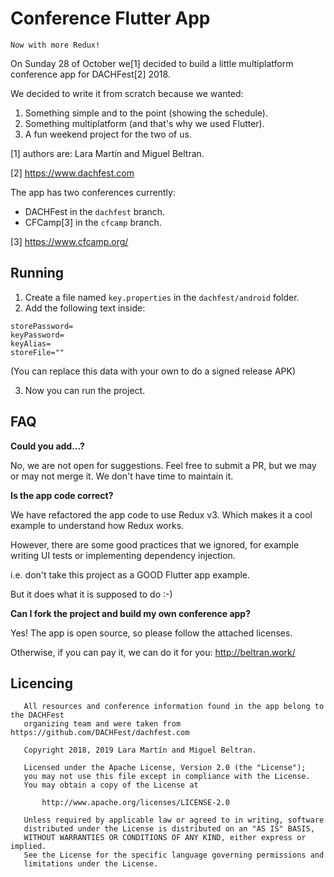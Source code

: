 # Conference Flutter App

`Now with more Redux!`

On Sunday 28 of October we[1] decided to build a little multiplatform conference app for DACHFest[2] 2018.

We decided to write it from scratch because we wanted:

1. Something simple and to the point (showing the schedule).
2. Something multiplatform (and that's why we used Flutter).
3. A fun weekend project for the two of us.

[1] authors are: Lara Martín and Miguel Beltran.

[2] https://www.dachfest.com

The app has two conferences currently:

- DACHFest in the `dachfest` branch.
- CFCamp[3] in the `cfcamp` branch.

[3] https://www.cfcamp.org/

## Running

1. Create a file named `key.properties` in the `dachfest/android` folder.
2. Add the following text inside:

```
storePassword=
keyPassword=
keyAlias=
storeFile=""
```
(You can replace this data with your own to do a signed release APK)

3. Now you can run the project.

## FAQ

**Could you add...?**

No, we are not open for suggestions. Feel free to submit a PR, but we may or may not merge it.
We don't have time to maintain it.

**Is the app code correct?**

We have refactored the app code to use Redux v3. 
Which makes it a cool example to understand how Redux works.

However, there are some good practices that we ignored, for example
writing UI tests or implementing dependency injection.

i.e. don't take this project as a GOOD Flutter app example.

But it does what it is supposed to do :-)

**Can I fork the project and build my own conference app?**

Yes! The app is open source, so please follow the attached licenses.

Otherwise, if you can pay it, we can do it for you: http://beltran.work/

## Licencing

```
   All resources and conference information found in the app belong to the DACHFest
   organizing team and were taken from https://github.com/DACHFest/dachfest.com

   Copyright 2018, 2019 Lara Martín and Miguel Beltran.

   Licensed under the Apache License, Version 2.0 (the "License");
   you may not use this file except in compliance with the License.
   You may obtain a copy of the License at

       http://www.apache.org/licenses/LICENSE-2.0

   Unless required by applicable law or agreed to in writing, software
   distributed under the License is distributed on an "AS IS" BASIS,
   WITHOUT WARRANTIES OR CONDITIONS OF ANY KIND, either express or implied.
   See the License for the specific language governing permissions and
   limitations under the License.
```
